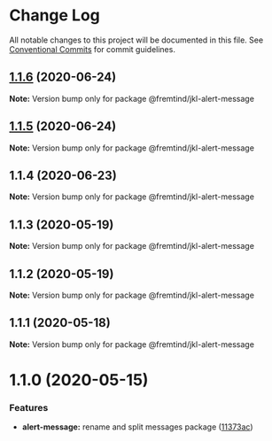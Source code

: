 # Change Log

All notable changes to this project will be documented in this file.
See [Conventional Commits](https://conventionalcommits.org) for commit guidelines.

## [1.1.6](https://github.com/fremtind/jokul/compare/@fremtind/jkl-alert-message@1.1.5...@fremtind/jkl-alert-message@1.1.6) (2020-06-24)

**Note:** Version bump only for package @fremtind/jkl-alert-message





## [1.1.5](https://github.com/fremtind/jokul/compare/@fremtind/jkl-alert-message@1.1.4...@fremtind/jkl-alert-message@1.1.5) (2020-06-24)

**Note:** Version bump only for package @fremtind/jkl-alert-message





## 1.1.4 (2020-06-23)

**Note:** Version bump only for package @fremtind/jkl-alert-message





## 1.1.3 (2020-05-19)

**Note:** Version bump only for package @fremtind/jkl-alert-message





## 1.1.2 (2020-05-19)

**Note:** Version bump only for package @fremtind/jkl-alert-message





## 1.1.1 (2020-05-18)

**Note:** Version bump only for package @fremtind/jkl-alert-message





# 1.1.0 (2020-05-15)


### Features

* **alert-message:** rename and split messages package ([11373ac](https://github.com/fremtind/jokul/commit/11373ac88cbfc5ed2604846c742e8a05f8c0561d))
